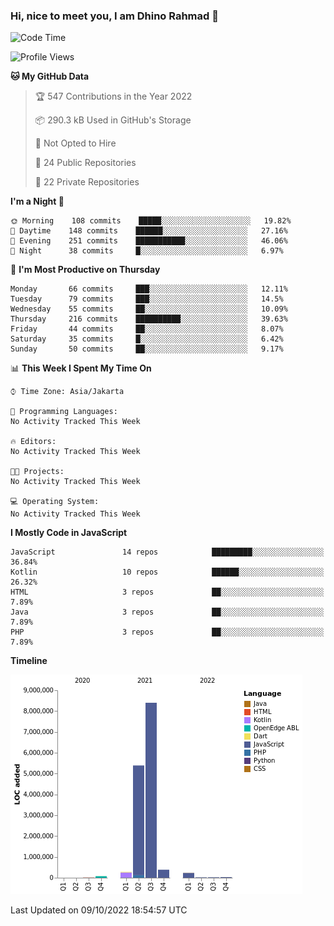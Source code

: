 ### Hi, nice to meet you, I am Dhino Rahmad 👋
<!--START_SECTION:waka-->
![Code Time](http://img.shields.io/badge/Code%20Time-0%20secs-blue)

![Profile Views](http://img.shields.io/badge/Profile%20Views-0-blue)

**🐱 My GitHub Data** 

> 🏆 547 Contributions in the Year 2022
 > 
> 📦 290.3 kB Used in GitHub's Storage 
 > 
> 🚫 Not Opted to Hire
 > 
> 📜 24 Public Repositories 
 > 
> 🔑 22 Private Repositories  
 > 
**I'm a Night 🦉** 

```text
🌞 Morning    108 commits    █████░░░░░░░░░░░░░░░░░░░░   19.82% 
🌆 Daytime    148 commits    ██████░░░░░░░░░░░░░░░░░░░   27.16% 
🌃 Evening    251 commits    ███████████░░░░░░░░░░░░░░   46.06% 
🌙 Night      38 commits     █░░░░░░░░░░░░░░░░░░░░░░░░   6.97%

```
📅 **I'm Most Productive on Thursday** 

```text
Monday       66 commits     ███░░░░░░░░░░░░░░░░░░░░░░   12.11% 
Tuesday      79 commits     ███░░░░░░░░░░░░░░░░░░░░░░   14.5% 
Wednesday    55 commits     ██░░░░░░░░░░░░░░░░░░░░░░░   10.09% 
Thursday     216 commits    ██████████░░░░░░░░░░░░░░░   39.63% 
Friday       44 commits     ██░░░░░░░░░░░░░░░░░░░░░░░   8.07% 
Saturday     35 commits     █░░░░░░░░░░░░░░░░░░░░░░░░   6.42% 
Sunday       50 commits     ██░░░░░░░░░░░░░░░░░░░░░░░   9.17%

```


📊 **This Week I Spent My Time On** 

```text
⌚︎ Time Zone: Asia/Jakarta

💬 Programming Languages: 
No Activity Tracked This Week

🔥 Editors: 
No Activity Tracked This Week

🐱‍💻 Projects: 
No Activity Tracked This Week

💻 Operating System: 
No Activity Tracked This Week

```

**I Mostly Code in JavaScript** 

```text
JavaScript               14 repos            █████████░░░░░░░░░░░░░░░░   36.84% 
Kotlin                   10 repos            ██████░░░░░░░░░░░░░░░░░░░   26.32% 
HTML                     3 repos             ██░░░░░░░░░░░░░░░░░░░░░░░   7.89% 
Java                     3 repos             ██░░░░░░░░░░░░░░░░░░░░░░░   7.89% 
PHP                      3 repos             ██░░░░░░░░░░░░░░░░░░░░░░░   7.89%

```


**Timeline**

![Chart not found](https://raw.githubusercontent.com/Dhino12/Dhino12/master/charts/bar_graph.png) 


 Last Updated on 09/10/2022 18:54:57 UTC
<!--END_SECTION:waka-->
 
